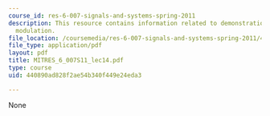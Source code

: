```yaml
---
course_id: res-6-007-signals-and-systems-spring-2011
description: This resource contains information related to demonstration of amplitude
  modulation.
file_location: /coursemedia/res-6-007-signals-and-systems-spring-2011/440890ad828f2ae54b340f449e24eda3_MITRES_6_007S11_lec14.pdf
file_type: application/pdf
layout: pdf
title: MITRES_6_007S11_lec14.pdf
type: course
uid: 440890ad828f2ae54b340f449e24eda3

---
```

None
